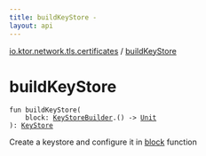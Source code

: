```yaml
---
title: buildKeyStore - 
layout: api
---
```


<div class='api-docs-breadcrumbs'><a href="index.html">io.ktor.network.tls.certificates</a> / <a href="./build-key-store.html">buildKeyStore</a></div>

# buildKeyStore

<div class="signature"><code><span class="keyword">fun </span><span class="identifier">buildKeyStore</span><span class="symbol">(</span><br/>&nbsp;&nbsp;&nbsp;&nbsp;<span class="parameterName" id="io.ktor.network.tls.certificates$buildKeyStore(kotlin.Function1((io.ktor.network.tls.certificates.KeyStoreBuilder, kotlin.Unit)))/block">block</span><span class="symbol">:</span>&nbsp;<a href="-key-store-builder/index.html"><span class="identifier">KeyStoreBuilder</span></a><span class="symbol">.</span><span class="symbol">(</span><span class="symbol">)</span>&nbsp;<span class="symbol">-&gt;</span>&nbsp;<a href="https://kotlinlang.org/api/latest/jvm/stdlib/kotlin/-unit/index.html"><span class="identifier">Unit</span></a><br/><span class="symbol">)</span><span class="symbol">: </span><a href="http://docs.oracle.com/javase/6/docs/api/java/security/KeyStore.html"><span class="identifier">KeyStore</span></a></code></div>

Create a keystore and configure it in <a href="build-key-store.html#io.ktor.network.tls.certificates$buildKeyStore(kotlin.Function1((io.ktor.network.tls.certificates.KeyStoreBuilder, kotlin.Unit)))/block">block</a> function

